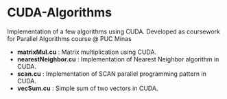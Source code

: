 # CUDA-Algorithms
Implementation of a few algorithms using CUDA. Developed as coursework for Parallel Algorithms course @ PUC Minas

- **matrixMul.cu** : Matrix multiplication using CUDA.
- **nearestNeighbor.cu** : Implementation of Nearest Neighbor algorithm in CUDA.
- **scan.cu** : Implementation of SCAN parallel programming pattern in CUDA.
- **vecSum.cu** : Simple sum of two vectors in CUDA.
